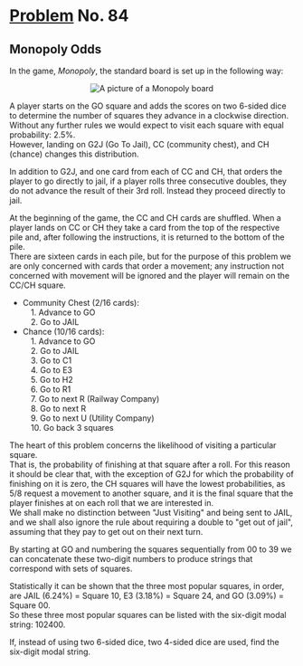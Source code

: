 # [Problem](https://projecteuler.net/problem=84) No. 84

## Monopoly Odds

In the game, _Monopoly_, the standard board is set up in the following way:

<div align="center">
    <img alt="A picture of a Monopoly board" src="https://user-images.githubusercontent.com/73425927/146792420-5b96d831-392b-49f0-85c7-e60ee15e2179.png">
</div>

A player starts on the GO square and adds the scores on two 6-sided dice to determine the number of squares they advance in a clockwise direction.<br>
Without any further rules we would expect to visit each square with equal probability: 2.5%.<br>
However, landing on G2J (Go To Jail), CC (community chest), and CH (chance) changes this distribution.

In addition to G2J, and one card from each of CC and CH, that orders the player to go directly to jail, if a player rolls three consecutive doubles, they do not advance the result of their 3rd roll. Instead they proceed directly to jail.

At the beginning of the game, the CC and CH cards are shuffled. When a player lands on CC or CH they take a card from the top of the respective pile and, after following the instructions, it is returned to the bottom of the pile.<br>
There are sixteen cards in each pile, but for the purpose of this problem we are only concerned with cards that order a movement; any instruction not concerned with movement will be ignored and the player will remain on the CC/CH square.

<ul>
    <li>Community Chest (2/16 cards):<br>
     1. Advance to GO<br>
     2. Go to JAIL
    </li>
    <li>Chance (10/16 cards):<br>
     1. Advance to GO<br>
     2. Go to JAIL<br>
     3. Go to C1<br>
     4. Go to E3<br>
     5. Go to H2<br>
     6. Go to R1<br>
     7. Go to next R (Railway Company)<br>
     8. Go to next R<br>
     9. Go to next U (Utility Company)<br>
     10. Go back 3 squares
    </li>
</ul>

The heart of this problem concerns the likelihood of visiting a particular square.<br>
That is, the probability of finishing at that square after a roll. For this reason it should be clear that, with the exception of G2J for which the probability of finishing on it is zero, the CH squares will have the lowest probabilities, as 5/8 request a movement to another square, and it is the final square that the player finishes at on each roll that we are interested in.<br>
We shall make no distinction between "Just Visiting" and being sent to JAIL, and we shall also ignore the rule about requiring a double to "get out of jail", assuming that they pay to get out on their next turn.

By starting at GO and numbering the squares sequentially from 00 to 39 we can concatenate these two-digit numbers to produce strings that correspond with sets of squares.

Statistically it can be shown that the three most popular squares, in order, are JAIL (6.24%) = Square 10, E3 (3.18%) = Square 24, and GO (3.09%) = Square 00.<br>
So these three most popular squares can be listed with the six-digit modal string: 102400.

If, instead of using two 6-sided dice, two 4-sided dice are used, find the six-digit modal string.
